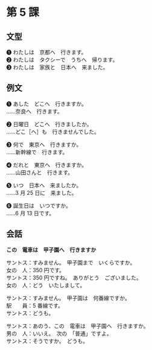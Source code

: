 # 第 5 課

## 文型

❶ わたしは　京都へ　行きます。  
❷ わたしは　タクシーで　うちへ　帰ります。  
❸ わたしは　家族と　日本へ　来ました。

## 例文

❶ あした　どこへ　行きますか。  
……奈良へ　行きます。

❷ 日曜日　どこへ　行きましたか。  
……どこ［へ］も　行きませんでした。

❸ 何で　東京へ　行きますか。  
……新幹線で　行きます。

❹ だれと　東京へ　行きますか。  
……山田さんと　行きます。

❺ いつ　日本へ　来ましたか。  
……3 月 25 日に　来ました。

❻ 誕生日は　いつですか。  
……6 月 13 日です。

## 会話

**この　電車は　甲子園へ　行きますか**

サントス：すみません。　甲子園まで　いくらですか。  
女の　人：350 円です。  
サントス：350 円ですね。　ありがとう　ございました。  
女の　人：どう　いたしまして。

サントス：すみません。　甲子園は　何番線ですか。  
駅　　員：5 番線です。  
サントス：どうも。

サントス：あのう、この　電車は　甲子園へ　行きますか。  
男の　人：いいえ。　次の　「普通」ですよ。  
サントス：そうですか。　どうも。
